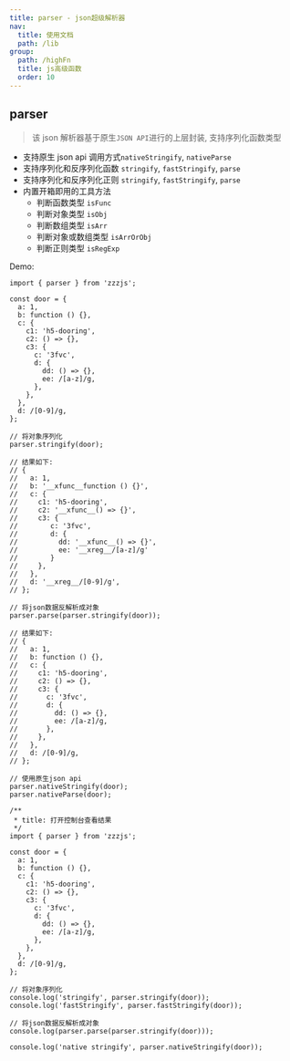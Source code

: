 ```yaml
---
title: parser - json超级解析器
nav:
  title: 使用文档
  path: /lib
group:
  path: /highFn
  title: js高级函数
  order: 10
---
```


## parser

> 该 json 解析器基于原生`JSON API`进行的上层封装, 支持序列化函数类型

- 支持原生 json api 调用方式`nativeStringify`, `nativeParse`
- 支持序列化和反序列化函数 `stringify`, `fastStringify`, `parse`
- 支持序列化和反序列化正则 `stringify`, `fastStringify`, `parse`
- 内置开箱即用的工具方法
  - 判断函数类型 `isFunc`
  - 判断对象类型 `isObj`
  - 判断数组类型 `isArr`
  - 判断对象或数组类型 `isArrOrObj`
  - 判断正则类型 `isRegExp`

Demo:

```tsx | pure
import { parser } from 'zzzjs';

const door = {
  a: 1,
  b: function () {},
  c: {
    c1: 'h5-dooring',
    c2: () => {},
    c3: {
      c: '3fvc',
      d: {
        dd: () => {},
        ee: /[a-z]/g,
      },
    },
  },
  d: /[0-9]/g,
};

// 将对象序列化
parser.stringify(door);

// 结果如下:
// {
//   a: 1,
//   b: '__xfunc__function () {}',
//   c: {
//     c1: 'h5-dooring',
//     c2: '__xfunc__() => {}',
//     c3: {
//        c: '3fvc',
//        d: {
//          dd: '__xfunc__() => {}',
//          ee: '__xreg__/[a-z]/g'
//        }
//     },
//   },
//   d: '__xreg__/[0-9]/g',
// };

// 将json数据反解析成对象
parser.parse(parser.stringify(door));

// 结果如下:
// {
//   a: 1,
//   b: function () {},
//   c: {
//     c1: 'h5-dooring',
//     c2: () => {},
//     c3: {
//       c: '3fvc',
//       d: {
//         dd: () => {},
//         ee: /[a-z]/g,
//       },
//     },
//   },
//   d: /[0-9]/g,
// };

// 使用原生json api
parser.nativeStringify(door);
parser.nativeParse(door);
```

```tsx
/**
 * title: 打开控制台查看结果
 */
import { parser } from 'zzzjs';

const door = {
  a: 1,
  b: function () {},
  c: {
    c1: 'h5-dooring',
    c2: () => {},
    c3: {
      c: '3fvc',
      d: {
        dd: () => {},
        ee: /[a-z]/g,
      },
    },
  },
  d: /[0-9]/g,
};

// 将对象序列化
console.log('stringify', parser.stringify(door));
console.log('fastStringify', parser.fastStringify(door));

// 将json数据反解析成对象
console.log(parser.parse(parser.stringify(door)));

console.log('native stringify', parser.nativeStringify(door));
```
